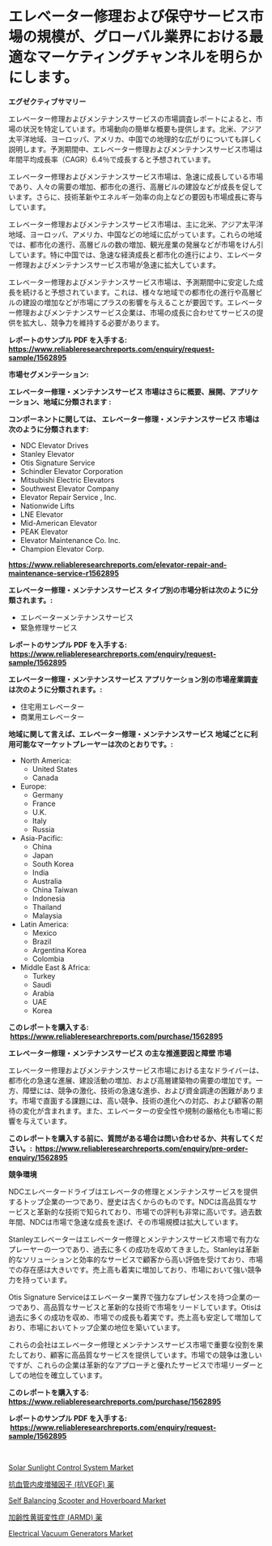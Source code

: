 <p><h1>エレベーター修理および保守サービス市場の規模が、グローバル業界における最適なマーケティングチャンネルを明らかにします。</h1></p><p><strong>エグゼクティブサマリー</strong></p>
<p><p>エレベーター修理およびメンテナンスサービスの市場調査レポートによると、市場の状況を特定しています。市場動向の簡単な概要も提供します。北米、アジア太平洋地域、ヨーロッパ、アメリカ、中国での地理的な広がりについても詳しく説明します。予測期間中、エレベーター修理およびメンテナンスサービス市場は年間平均成長率（CAGR）6.4％で成長すると予想されています。</p><p>エレベーター修理およびメンテナンスサービス市場は、急速に成長している市場であり、人々の需要の増加、都市化の進行、高層ビルの建設などが成長を促しています。さらに、技術革新やエネルギー効率の向上などの要因も市場成長に寄与しています。</p><p>エレベーター修理およびメンテナンスサービス市場は、主に北米、アジア太平洋地域、ヨーロッパ、アメリカ、中国などの地域に広がっています。これらの地域では、都市化の進行、高層ビルの数の増加、観光産業の発展などが市場をけん引しています。特に中国では、急速な経済成長と都市化の進行により、エレベーター修理およびメンテナンスサービス市場が急速に拡大しています。</p><p>エレベーター修理およびメンテナンスサービス市場は、予測期間中に安定した成長を続けると予想されています。これは、様々な地域での都市化の進行や高層ビルの建設の増加などが市場にプラスの影響を与えることが要因です。エレベーター修理およびメンテナンスサービス企業は、市場の成長に合わせてサービスの提供を拡大し、競争力を維持する必要があります。</p></p>
<p><strong>レポートのサンプル PDF を入手する: <a href="https://www.reliableresearchreports.com/enquiry/request-sample/1562895">https://www.reliableresearchreports.com/enquiry/request-sample/1562895</a></strong></p>
<p><strong>市場セグメンテーション:</strong></p>
<p><strong> エレベーター修理・メンテナンスサービス 市場はさらに概要、展開、アプリケーション、地域に分類されます :</strong></p>
<p><strong>コンポーネントに関しては、 エレベーター修理・メンテナンスサービス 市場は次のように分類されます: &nbsp;</strong></p>
<p><ul><li>NDC Elevator Drives</li><li>Stanley Elevator</li><li>Otis Signature Service</li><li>Schindler Elevator Corporation</li><li>Mitsubishi Electric Elevators</li><li>Southwest Elevator Company</li><li>Elevator Repair Service , Inc.</li><li>Nationwide Lifts</li><li>LNE Elevator</li><li>Mid-American Elevator</li><li>PEAK Elevator</li><li>Elevator Maintenance Co. Inc.</li><li>Champion Elevator Corp.</li></ul></p>
<p><strong><a href="https://www.reliableresearchreports.com/elevator-repair-and-maintenance-service-r1562895">https://www.reliableresearchreports.com/elevator-repair-and-maintenance-service-r1562895</a></strong></p>
<p><strong> エレベーター修理・メンテナンスサービス タイプ別の市場分析は次のように分類されます。:</strong></p>
<p><ul><li>エレベーターメンテナンスサービス</li><li>緊急修理サービス</li></ul></p>
<p><strong>レポートのサンプル PDF を入手する: &nbsp;<a href="https://www.reliableresearchreports.com/enquiry/request-sample/1562895">https://www.reliableresearchreports.com/enquiry/request-sample/1562895</a></strong></p>
<p><strong> エレベーター修理・メンテナンスサービス アプリケーション別の市場産業調査は次のように分類されます。:</strong></p>
<p><ul><li>住宅用エレベーター</li><li>商業用エレベーター</li></ul></p>
<p><strong>地域に関して言えば、エレベーター修理・メンテナンスサービス 地域ごとに利用可能なマーケットプレーヤーは次のとおりです。:</strong></p>
<p><ul>
    <li>
        North America:
        <ul>
            <li>United States</li>
            <li>Canada</li>
        </ul>
    </li>
    <li>
        Europe:
        <ul>
            <li>Germany</li>
            <li>France</li>
            <li>U.K.</li>
            <li>Italy</li>
            <li>Russia</li>
        </ul>
    </li>
    <li>
        Asia-Pacific:
        <ul>
            <li>China</li>
            <li>Japan</li>
            <li>South Korea</li>
            <li>India</li>
            <li>Australia</li>
            <li>China Taiwan</li>
            <li>Indonesia</li>
            <li>Thailand</li>
            <li>Malaysia</li>
        </ul>
    </li>
    <li>
        Latin America:
        <ul>
            <li>Mexico</li>
            <li>Brazil</li>
            <li>Argentina Korea</li>
            <li>Colombia</li>
        </ul>
    </li>
    <li>
        Middle East & Africa:
        <ul>
            <li>Turkey</li>
            <li>Saudi</li>
            <li>Arabia</li>
            <li>UAE</li>
            <li>Korea</li>
        </ul>
    </li>
    </ul></p>
<p><strong>このレポートを購入する: &nbsp;<a href="https://www.reliableresearchreports.com/purchase/1562895">https://www.reliableresearchreports.com/purchase/1562895</a></strong></p>
<p><strong>エレベーター修理・メンテナンスサービス の主な推進要因と障壁 市場</strong></p>
<p><p>エレベーター修理およびメンテナンスサービス市場における主なドライバーは、都市化の急速な進展、建設活動の増加、および高層建築物の需要の増加です。一方、障壁には、競争の激化、技術の急速な進歩、および資金調達の困難があります。市場で直面する課題には、高い競争、技術の進化への対応、および顧客の期待の変化が含まれます。また、エレベーターの安全性や規制の厳格化も市場に影響を与えています。</p></p>
<p><strong>このレポートを購入する前に、質問がある場合は問い合わせるか、共有してください。:&nbsp; <a href="https://www.reliableresearchreports.com/enquiry/pre-order-enquiry/1562895">https://www.reliableresearchreports.com/enquiry/pre-order-enquiry/1562895</a></strong></p>
<p><strong>競争環境</strong></p>
<p><p>NDCエレベータードライブはエレベータの修理とメンテナンスサービスを提供するトップ企業の一つであり、歴史は古くからのものです。NDCは高品質なサービスと革新的な技術で知られており、市場での評判も非常に高いです。過去数年間、NDCは市場で急速な成長を遂げ、その市場規模は拡大しています。</p><p>Stanleyエレベーターはエレベーター修理とメンテナンスサービス市場で有力なプレーヤーの一つであり、過去に多くの成功を収めてきました。Stanleyは革新的なソリューションと効率的なサービスで顧客から高い評価を受けており、市場での存在感は大きいです。売上高も着実に増加しており、市場において強い競争力を持っています。</p><p>Otis Signature Serviceはエレベーター業界で強力なプレゼンスを持つ企業の一つであり、高品質なサービスと革新的な技術で市場をリードしています。Otisは過去に多くの成功を収め、市場での成長も着実です。売上高も安定して増加しており、市場においてトップ企業の地位を築いています。</p><p>これらの会社はエレベーター修理とメンテナンスサービス市場で重要な役割を果たしており、顧客に高品質なサービスを提供しています。市場での競争は激しいですが、これらの企業は革新的なアプローチと優れたサービスで市場リーダーとしての地位を確立しています。</p></p>
<p><strong>このレポートを購入する: &nbsp; <a href="https://www.reliableresearchreports.com/purchase/1562895">https://www.reliableresearchreports.com/purchase/1562895</a></strong></p>
<p><strong>レポートのサンプル PDF を入手する: &nbsp;<a href="https://www.reliableresearchreports.com/enquiry/request-sample/1562895">https://www.reliableresearchreports.com/enquiry/request-sample/1562895</a></strong><strong></strong></p>
<p>&nbsp;</p>
<p><p><a href="https://github.com/SheilaBruen2023/Market-Research-Report-List-1/blob/main/solar-sunlight-control-system-market.md">Solar Sunlight Control System Market</a></p><p><a href="https://github.com/mohamedbakry57/Market-Research-Report-List-4/blob/main/444579588215.md">抗血管内皮増殖因子 (抗VEGF) 薬</a></p><p><a href="https://github.com/arionmp/Market-Research-Report-List-3/blob/main/self-balancing-scooter-and-hoverboard-market.md">Self Balancing Scooter and Hoverboard Market</a></p><p><a href="https://github.com/zjkmgcs938405/Market-Research-Report-List-2/blob/main/931519588216.md">加齢性黄斑変性症 (ARMD) 薬</a></p><p><a href="https://www.linkedin.com/pulse/electrical-vacuum-generators-market-provides-detailed-segmentation-3ahme?trackingId=lGYWwVnPocAwZRoueD2jtQ%3D%3D">Electrical Vacuum Generators Market</a></p></p>